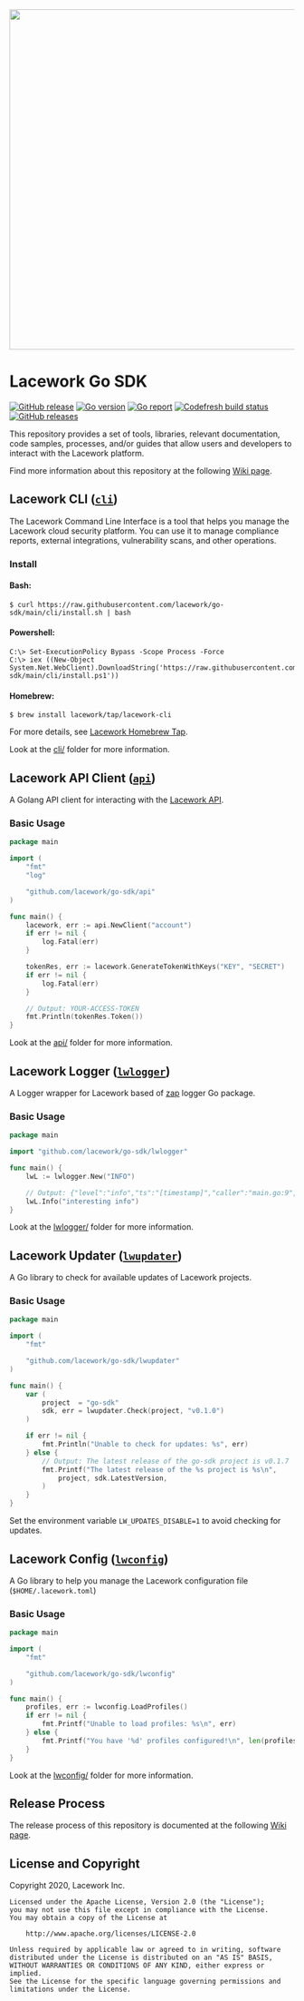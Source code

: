 <img src="https://techally-content.s3-us-west-1.amazonaws.com/public-content/lacework_logo_full.png" width="600">

# Lacework Go SDK

[![GitHub release](https://img.shields.io/github/release/lacework/go-sdk.svg)](https://github.com/lacework/go-sdk/releases/)
[![Go version](https://img.shields.io/github/go-mod/go-version/lacework/go-sdk)](https://github.com/lacework/go-sdk)
[![Go report](https://goreportcard.com/badge/github.com/lacework/go-sdk)](https://goreportcard.com/report/github.com/lacework/go-sdk)
[![Codefresh build status]( https://g.codefresh.io/api/badges/pipeline/lacework/go-sdk%2Ftest-build?type=cf-1&key=eyJhbGciOiJIUzI1NiJ9.NWVmNTAxOGU4Y2FjOGQzYTkxYjg3ZDEx.RJ3DEzWmBXrJX7m38iExJ_ntGv4_Ip8VTa-an8gBwBo)]( https://g.codefresh.io/pipelines/edit/new/builds?id=601309a0b0dae020a9cf1275&pipeline=test-build&projects=go-sdk&projectId=60118409468eb5f1e534734f)
[![GitHub releases](https://img.shields.io/github/downloads/lacework/go-sdk/total.svg)](https://GitHub.com/lacework/go-sdk/releases/)

This repository provides a set of tools, libraries, relevant documentation, code
samples, processes, and/or guides that allow users and developers to interact with
the Lacework platform.

Find more information about this repository at the following [Wiki page](https://github.com/lacework/go-sdk/wiki).

## Lacework CLI ([`cli`](cli/))

The Lacework Command Line Interface is a tool that helps you manage the
Lacework cloud security platform. You can use it to manage compliance
reports, external integrations, vulnerability scans, and other operations.

### Install

#### Bash:
```
$ curl https://raw.githubusercontent.com/lacework/go-sdk/main/cli/install.sh | bash
```

#### Powershell:
```
C:\> Set-ExecutionPolicy Bypass -Scope Process -Force
C:\> iex ((New-Object System.Net.WebClient).DownloadString('https://raw.githubusercontent.com/lacework/go-sdk/main/cli/install.ps1'))
```
#### Homebrew:
```
$ brew install lacework/tap/lacework-cli
```
For more details, see [Lacework Homebrew Tap](https://github.com/lacework/homebrew-tap).

Look at the [cli/](cli/) folder for more information.

## Lacework API Client ([`api`](api/))

A Golang API client for interacting with the [Lacework API](https://support.lacework.com/hc/en-us/categories/360002496114-Lacework-API-).

### Basic Usage
```go
package main

import (
	"fmt"
	"log"

	"github.com/lacework/go-sdk/api"
)

func main() {
	lacework, err := api.NewClient("account")
	if err != nil {
		log.Fatal(err)
	}

	tokenRes, err := lacework.GenerateTokenWithKeys("KEY", "SECRET")
	if err != nil {
		log.Fatal(err)
	}

	// Output: YOUR-ACCESS-TOKEN
	fmt.Println(tokenRes.Token())
}
```
Look at the [api/](api/) folder for more information.

## Lacework Logger ([`lwlogger`](lwlogger/))

A Logger wrapper for Lacework based of [zap](https://github.com/uber-go/zap) logger Go package.

### Basic Usage
```go
package main

import "github.com/lacework/go-sdk/lwlogger"

func main() {
	lwL := lwlogger.New("INFO")

	// Output: {"level":"info","ts":"[timestamp]","caller":"main.go:9","msg":"interesting info"}
	lwL.Info("interesting info")
}
```

Look at the [lwlogger/](lwlogger/) folder for more information.

## Lacework Updater ([`lwupdater`](lwupdater/))

A Go library to check for available updates of Lacework projects.

### Basic Usage
```go
package main

import (
	"fmt"

	"github.com/lacework/go-sdk/lwupdater"
)

func main() {
	var (
		project  = "go-sdk"
		sdk, err = lwupdater.Check(project, "v0.1.0")
	)

	if err != nil {
		fmt.Println("Unable to check for updates: %s", err)
	} else {
		// Output: The latest release of the go-sdk project is v0.1.7
		fmt.Printf("The latest release of the %s project is %s\n",
			project, sdk.LatestVersion,
		)
	}
}
```

Set the environment variable `LW_UPDATES_DISABLE=1` to avoid checking for updates.

## Lacework Config ([`lwconfig`](lwconfig/))

A Go library to help you manage the Lacework configuration file (`$HOME/.lacework.toml`)

### Basic Usage
```go
package main

import (
	"fmt"

	"github.com/lacework/go-sdk/lwconfig"
)

func main() {
	profiles, err := lwconfig.LoadProfiles()
	if err != nil {
		fmt.Printf("Unable to load profiles: %s\n", err)
	} else {
		fmt.Printf("You have '%d' profiles configured!\n", len(profiles))
	}
}
```

Look at the [lwconfig/](lwconfig/) folder for more information.

## Release Process

The release process of this repository is documented at the following [Wiki page](https://github.com/lacework/go-sdk/wiki/Release-Process).

## License and Copyright

Copyright 2020, Lacework Inc.

```
Licensed under the Apache License, Version 2.0 (the "License");
you may not use this file except in compliance with the License.
You may obtain a copy of the License at

    http://www.apache.org/licenses/LICENSE-2.0

Unless required by applicable law or agreed to in writing, software
distributed under the License is distributed on an "AS IS" BASIS,
WITHOUT WARRANTIES OR CONDITIONS OF ANY KIND, either express or implied.
See the License for the specific language governing permissions and
limitations under the License.
```
